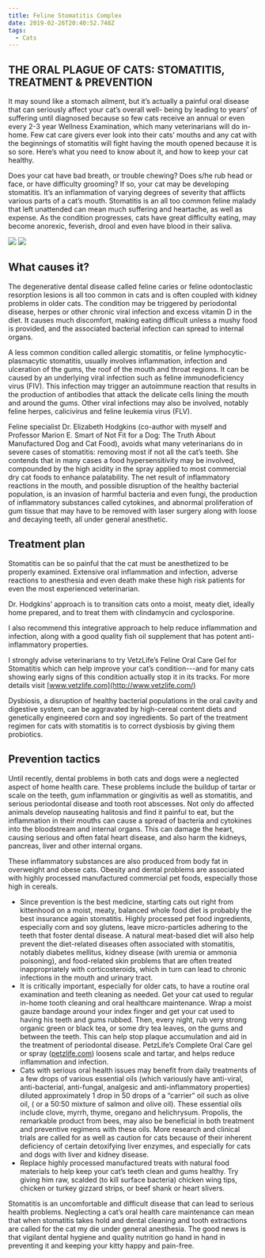 ```yaml
---
title: Feline Stomatitis Complex
date: 2019-02-26T20:40:52.748Z
tags:
  - Cats
---
```

## THE ORAL PLAGUE OF CATS: STOMATITIS, TREATMENT & PREVENTION

It may sound like a stomach ailment, but it’s actually a painful oral disease that can seriously affect your cat’s overall well- being by leading to years’ of suffering until diagnosed because so few cats receive an annual or even every 2-3 year Wellness Examination, which many veterinarians will do in-home. Few cat care givers ever look into their cats’ mouths and any cat with the beginnings of stomatitis will fight having the mouth opened because it is so sore. Here’s what you need to know about it, and how to keep your cat healthy. 

Does your cat have bad breath, or trouble chewing? Does s/he rub head or face, or have difficulty grooming? If so, your cat may be developing stomatitis. It’s an inflammation of varying degrees of severity that afflicts various parts of a cat’s mouth. Stomatitis is an all too common feline malady that left unattended can mean much suffering and heartache, as well as expense. As the condition progresses, cats have great difficulty eating, may become anorexic, feverish, drool and even have blood in their saliva. 

![](/img/stomatitis-1.jpg)
![](/img/stomatitis-2.jpg)

## What causes it?

The degenerative dental disease called feline caries or feline odontoclastic resorption lesions is all too common in cats and is often coupled with kidney problems in older cats. The condition may be triggered by periodontal disease, herpes or other chronic viral infection and excess vitamin D in the diet. It causes much discomfort, making eating difficult unless a mushy food is provided, and the associated bacterial infection can spread to internal organs.

A less common condition called allergic stomatitis, or feline lymphocytic-plasmacytic stomatitis, usually involves inflammation, infection and ulceration of the gums, the roof of the mouth and throat regions. It can be caused by an underlying viral infection such as feline immunodeficiency virus (FIV). This infection may trigger an autoimmune reaction that results in the production of antibodies that attack the delicate cells lining the mouth and around the gums. Other viral infections may also be involved, notably feline herpes, calicivirus and feline leukemia virus (FLV).

Feline specialist Dr. Elizabeth Hodgkins (co-author with myself and Professor Marion E. Smart of Not Fit for a Dog: The Truth About Manufactured Dog and Cat Food), avoids what many veterinarians do in severe cases of stomatitis: removing most if not all the cat’s teeth. She contends that in many cases a food hypersensitivity may be involved, compounded by the high acidity in the spray applied to most commercial dry cat foods to enhance palatability. The net result of inflammatory reactions in the mouth, and possible disruption of the healthy bacterial population, is an invasion of harmful bacteria and even fungi, the production of inflammatory substances called cytokines, and abnormal proliferation of gum tissue that may have to be removed with laser surgery along with loose and decaying teeth, all under general anesthetic.

## Treatment plan

Stomatitis can be so painful that the cat must be anesthetized to be properly examined. Extensive oral inflammation and infection, adverse reactions to anesthesia and even death make these high risk patients for even the most experienced veterinarian.

Dr. Hodgkins’ approach is to transition cats onto a moist, meaty diet, ideally home prepared, and to treat them with clindamycin and cyclosporine.

I also recommend this integrative approach to help reduce inflammation and infection, along with a good quality fish oil supplement that has potent anti-inflammatory properties.

I strongly advise veterinarians to try VetzLife’s Feline Oral Care Gel for Stomatitis which can help improve your cat’s condition---and for many cats showing early signs of this condition actually stop it in its tracks. For more details visit [www.vetzlife.com](http://www.vetzlife.com/)

Dysbiosis, a disruption of healthy bacterial populations in the oral cavity and digestive system, can be aggravated by high-cereal content diets and genetically engineered corn and soy ingredients. So part of the treatment regimen for cats with stomatitis is to correct dysbiosis by giving them probiotics. 

## Prevention tactics 

Until recently, dental problems in both cats and dogs were a neglected aspect of home health care. These problems include the buildup of tartar or scale on the teeth, gum inflammation or gingivitis as well as stomatitis, and serious periodontal disease and tooth root abscesses. Not only do affected animals develop nauseating halitosis and find it painful to eat, but the inflammation in their mouths can cause a spread of bacteria and cytokines into the bloodstream and internal organs. This can damage the heart, causing serious and often fatal heart disease, and also harm the kidneys, pancreas, liver and other internal organs.

These inflammatory substances are also produced from body fat in overweight and obese cats. Obesity and dental problems are associated with highly processed manufactured commercial pet foods, especially those high in cereals.

* Since prevention is the best medicine, starting cats out right from kittenhood on a moist, meaty, balanced whole food diet is probably the best insurance again stomatitis. Highly processed pet food ingredients, especially corn and soy glutens, leave micro-particles adhering to the teeth that foster dental disease. A natural meat-based diet will also help prevent the diet-related diseases often associated with stomatitis, notably diabetes mellitus, kidney disease (with uremia or ammonia poisoning), and food-related skin problems that are often treated inappropriately with corticosteroids, which in turn can lead to chronic infections in the mouth and urinary tract.
* It is critically important, especially for older cats, to have a routine oral examination and teeth cleaning as needed. Get your cat used to regular in-home tooth cleaning and oral healthcare maintenance. Wrap a moist gauze bandage around your index finger and get your cat used to having his teeth and gums rubbed. Then, every night, rub very strong organic green or black tea, or some dry tea leaves, on the gums and between the teeth. This can help stop plaque accumulation and aid in the treatment of periodontal disease. PetzLife’s Complete Oral Care gel or spray ([petzlife.com](http://www.petzlife.com/)) loosens scale and tartar, and helps reduce inflammation and infection.
* Cats with serious oral health issues may benefit from daily treatments of a few drops of various essential oils (which variously have anti-viral, anti-bacterial, anti-fungal, analgesic and anti-inflammatory properties)  diluted approximately 1 drop in 50 drops of a “carrier” oil such as olive oil, ( or a 50:50 mixture of salmon and olive oil). These essential oils include clove, myrrh, thyme, oregano and helichrysum.  Propolis, the remarkable product from bees, may also be beneficial in both treatment and preventive regimens with these oils. More research and clinical trials are called for as well as caution for cats because of their inherent deficiency of certain detoxifying liver enzymes, and especially for cats and dogs with liver and kidney disease. 
* Replace highly processed manufactured treats with natural food materials to help keep your cat’s teeth clean and gums healthy. Try giving him raw, scalded (to kill surface bacteria) chicken wing tips, chicken or turkey gizzard strips, or beef shank or heart slivers.

Stomatitis is an uncomfortable and difficult disease that can lead to serious health problems. Neglecting a cat’s oral health care maintenance can mean that when stomatitis takes hold and dental cleaning and tooth extractions are called for the cat my die under general anesthesia. The good news is that vigilant dental hygiene and quality nutrition go hand in hand in preventing it and keeping your kitty happy and pain-free.
